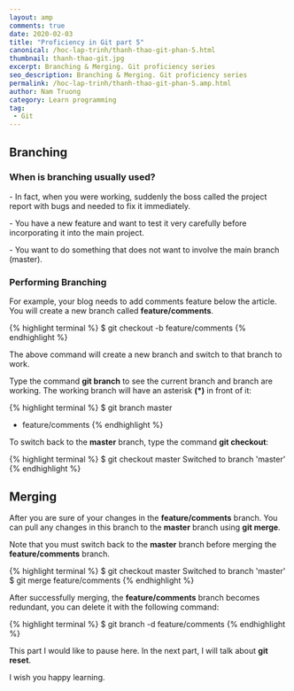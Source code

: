 ```yaml
---
layout: amp
comments: true
date: 2020-02-03
title: "Proficiency in Git part 5"
canonical: /hoc-lap-trinh/thanh-thao-git-phan-5.html
thumbnail: thanh-thao-git.jpg
excerpt: Branching & Merging. Git proficiency series
seo_description: Branching & Merging. Git proficiency series
permalink: /hoc-lap-trinh/thanh-thao-git-phan-5.amp.html
author: Nam Truong
category: Learn programming
tag:
 - Git
---
```


## Branching

### When is branching usually used?

\- In fact, when you were working, suddenly the boss called the project report with bugs and needed to fix it immediately. 

\- You have a new feature and want to test it very carefully before incorporating it into the main project.

\- You want to do something that does not want to involve the main branch (master).

### Performing Branching

For example, your blog needs to add comments feature below the article. You will create a new branch called **feature/comments**.

{% highlight terminal %}
$ git checkout -b feature/comments
{% endhighlight %}

The above command will create a new branch and switch to that branch to work.

Type the command **git branch** to see the current branch and branch are working. The working branch will have an asterisk **(*)** in front of it:

{% highlight terminal %}
$ git branch
master
* feature/comments
{% endhighlight %}

 To switch back to the **master** branch, type the command **git checkout**: 

{% highlight terminal %}
$ git checkout master
Switched to branch 'master'
{% endhighlight %}

## Merging

After you are sure of your changes in the **feature/comments** branch. You can pull any changes in this branch to the **master** branch using **git merge**.

<p class="warning">Note that you must switch back to the <strong>master</strong> branch before merging the <strong>feature/comments</strong> branch.</p>

{% highlight terminal %}
$ git checkout master
Switched to branch 'master'
$ git merge feature/comments
{% endhighlight %}

After successfully merging, the **feature/comments** branch becomes redundant, you can delete it with the following command:

{% highlight terminal %}
$ git branch -d feature/comments
{% endhighlight %}

This part I would like to pause here. In the next part, I will talk about **git reset**.

I wish you happy learning. 